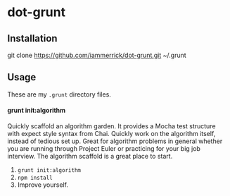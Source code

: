 # dot-grunt

## Installation

git clone https://github.com/iammerrick/dot-grunt.git ~/.grunt

## Usage

These are my `.grunt` directory files.

#### grunt init:algorithm

Quickly scaffold an algorithm garden. It provides a Mocha test structure with expect style syntax from Chai. Quickly work on the algorithm itself, instead of tedious set up. Great for algorithm problems in general whether you are running through Project Euler or practicing for your big job interview. The algorithm scaffold is a great place to start.

1. `grunt init:algorithm`
2. `npm install`
3. Improve yourself.